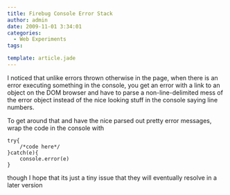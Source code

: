 ```yaml
---
title: Firebug Console Error Stack
author: admin
date: 2009-11-01 3:34:01
categories:
  - Web Experiments
tags: 

template: article.jade
---
```


I noticed that unlike errors thrown otherwise in the page, when there is an error executing something in the console, you get an error with a link to an object on the DOM browser and have to parse a non-line-delimited mess of the error object instead of the nice looking stuff in the console saying line numbers.

To get around that and have the nice parsed out pretty error messages, wrap the code in the console with 

	try{
		/*code here*/
	}catch(e){
		console.error(e)
	} 

though I hope that its just a tiny issue that they will eventually resolve in a later version

